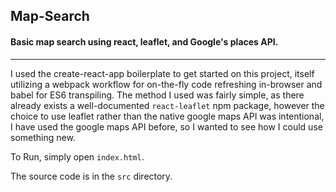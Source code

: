 Map-Search
---

#### Basic map search using react, leaflet, and Google's places API.
---
I used the create-react-app boilerplate to get started on this project, itself utilizing a webpack workflow for on-the-fly code refreshing in-browser and babel for ES6 transpiling. The method I used was fairly simple, as there already exists a well-documented `react-leaflet` npm package, however the choice to use leaflet rather than the native google maps API was intentional, I have used the google maps API before, so I wanted to see how I could use something new.

To Run, simply open `index.html`.

The source code is in the `src` directory.

